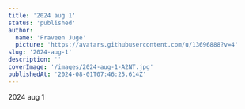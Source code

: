 ```yaml
---
title: '2024 aug 1'
status: 'published'
author:
  name: 'Praveen Juge'
  picture: 'https://avatars.githubusercontent.com/u/13696888?v=4'
slug: '2024-aug-1'
description: ''
coverImage: '/images/2024-aug-1-A2NT.jpg'
publishedAt: '2024-08-01T07:46:25.614Z'
---
```


2024 aug 1